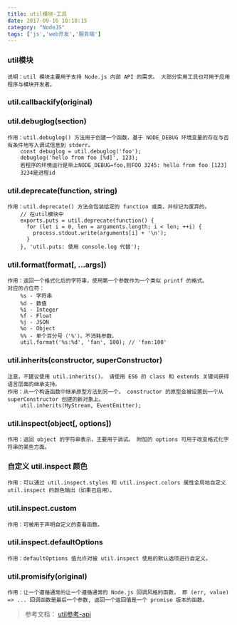 ```yaml
---
title: util模块-工具
date: 2017-09-16 10:18:15
category: "NodeJS"
tags: ['js','web开发','服务端']
---
```

###	util模块
	说明：util 模块主要用于支持 Node.js 内部 API 的需求。 大部分实用工具也可用于应用程序与模块开发者。
###	util.callbackify(original)
###	util.debuglog(section)
	作用：util.debuglog() 方法用于创建一个函数，基于 NODE_DEBUG 环境变量的存在与否有条件地写入调试信息到 stderr。
		const debuglog = util.debuglog('foo');
		debuglog('hello from foo [%d]', 123);
		若程序的环境运行是带上NODE_DEBUG=foo,则FOO 3245: hello from foo [123]
		3234是进程id
###	util.deprecate(function, string)
	作用：util.deprecate() 方法会包装给定的 function 或类，并标记为废弃的。
		// 在util模块中
		exports.puts = util.deprecate(function() {
		  for (let i = 0, len = arguments.length; i < len; ++i) {
			process.stdout.write(arguments[i] + '\n');
		  }
		}, 'util.puts: 使用 console.log 代替');
###	util.format(format[, ...args])
	作用：返回一个格式化后的字符串，使用第一个参数作为一个类似 printf 的格式。
	对应的占位符：
		%s - 字符串
		%d - 数值
		%i - Integer
		%f - Float
		%j - JSON
		%o - Object
		%% - 单个百分号（'%'）。不消耗参数。
		util.format('%s:%d', 'fan', 100); // 'fan:100'
###	util.inherits(constructor, superConstructor)
	注意，不建议使用 util.inherits()。 请使用 ES6 的 class 和 extends 关键词获得语言层面的继承支持。
	作用：从一个构造函数中继承原型方法到另一个。 constructor 的原型会被设置到一个从 superConstructor 创建的新对象上。
		util.inherits(MyStream, EventEmitter);
###	util.inspect(object[, options])
	作用：返回 object 的字符串表示，主要用于调试。 附加的 options 可用于改变格式化字符串的某些方面。
###	自定义 util.inspect 颜色
	作用：可以通过 util.inspect.styles 和 util.inspect.colors 属性全局地自定义 util.inspect 的颜色输出（如果已启用）。
###	util.inspect.custom
	作用：可被用于声明自定义的查看函数。
###	util.inspect.defaultOptions
	作用：defaultOptions 值允许对被 util.inspect 使用的默认选项进行自定义。
###	util.promisify(original)
	作用：让一个遵循通常的让一个遵循通常的 Node.js 回调风格的函数， 即 (err, value) => ... 回调函数是最后一个参数, 返回一个返回值是一个 promise 版本的函数。	
>	参考文档：
	[util参考-api](http://nodejs.cn/api/util.html)
	
	
	
	
	
	
	
	
	
	
	
	
	
	
	
	
	
	
	
	
	
	
	
	
	
	
	
	
	
	
	
	
	
	
	
	
	
	
	
	
	
	
	
	
	
	
	
	
	
	
	
	
	
	
	
	
	
	
	
	
	
	
	
	
	
	
	
	
	
	
	












